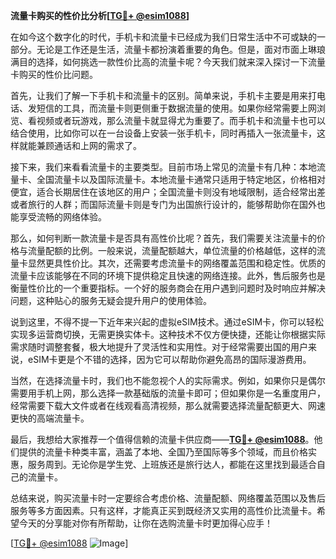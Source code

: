 **流量卡购买的性价比分析[[TG💪+ @esim1088](https://t.me/s/esim1088)]**

在如今这个数字化的时代，手机卡和流量卡已经成为我们日常生活中不可或缺的一部分。无论是工作还是生活，流量卡都扮演着重要的角色。但是，面对市面上琳琅满目的选择，如何挑选一款性价比高的流量卡呢？今天我们就来深入探讨一下流量卡购买的性价比问题。

首先，让我们了解一下手机卡和流量卡的区别。简单来说，手机卡主要是用来打电话、发短信的工具，而流量卡则更侧重于数据流量的使用。如果你经常需要上网浏览、看视频或者玩游戏，那么流量卡就显得尤为重要了。而手机卡和流量卡也可以结合使用，比如你可以在一台设备上安装一张手机卡，同时再插入一张流量卡，这样就能兼顾通话和上网的需求了。

接下来，我们来看看流量卡的主要类型。目前市场上常见的流量卡有几种：本地流量卡、全国流量卡以及国际流量卡。本地流量卡通常只适用于特定地区，价格相对便宜，适合长期居住在该地区的用户；全国流量卡则没有地域限制，适合经常出差或者旅行的人群；而国际流量卡则是专门为出国旅行设计的，能够帮助你在国外也能享受流畅的网络体验。

那么，如何判断一款流量卡是否具有高性价比呢？首先，我们需要关注流量卡的价格与流量配额的比例。一般来说，流量配额越大，单位流量的价格越低，这样的流量卡显然更具性价比。其次，还需要考虑流量卡的网络覆盖范围和稳定性。优质的流量卡应该能够在不同的环境下提供稳定且快速的网络连接。此外，售后服务也是衡量性价比的一个重要指标。一个好的服务商会在用户遇到问题时及时响应并解决问题，这种贴心的服务无疑会提升用户的使用体验。

说到这里，不得不提一下近年来兴起的虚拟eSIM技术。通过eSIM卡，你可以轻松实现多运营商切换，无需更换实体卡。这种技术不仅方便快捷，还能让你根据实际需求随时调整套餐，极大地提升了灵活性和实用性。对于经常需要出国的用户来说，eSIM卡更是个不错的选择，因为它可以帮助你避免高昂的国际漫游费用。

当然，在选择流量卡时，我们也不能忽视个人的实际需求。例如，如果你只是偶尔需要用手机上网，那么选择一款基础版的流量卡即可；但如果你是一名重度用户，经常需要下载大文件或者在线观看高清视频，那么就需要选择流量配额更大、网速更快的高端流量卡。

最后，我想给大家推荐一个值得信赖的流量卡供应商——**[TG💪+ @esim1088](https://t.me/s/esim1088)**。他们提供的流量卡种类丰富，涵盖了本地、全国乃至国际等多个领域，而且价格实惠，服务周到。无论你是学生党、上班族还是旅行达人，都能在这里找到最适合自己的流量卡。

总结来说，购买流量卡时一定要综合考虑价格、流量配额、网络覆盖范围以及售后服务等多方面因素。只有这样，才能真正买到既经济又实用的高性价比流量卡。希望今天的分享能对你有所帮助，让你在选购流量卡时更加得心应手！

[[TG💪+ @esim1088](https://t.me/s/esim1088) ![Image](https://i.postimg.cc/4NQfJmqS/Snipaste-2025-05-13-00-14-12.png)]